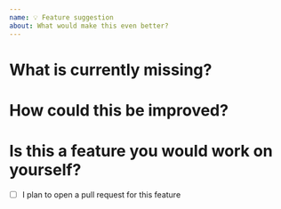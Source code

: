```yaml
---
name: 💡 Feature suggestion
about: What would make this even better?
---
```


# What is currently missing?

<!-- Please, describe what is currently missing and why should it be present in the project. -->

# How could this be improved?

<!-- If you already know how this could be approached, please provide some brief explanation about it. -->

# Is this a feature you would work on yourself?

* [ ] I plan to open a pull request for this feature